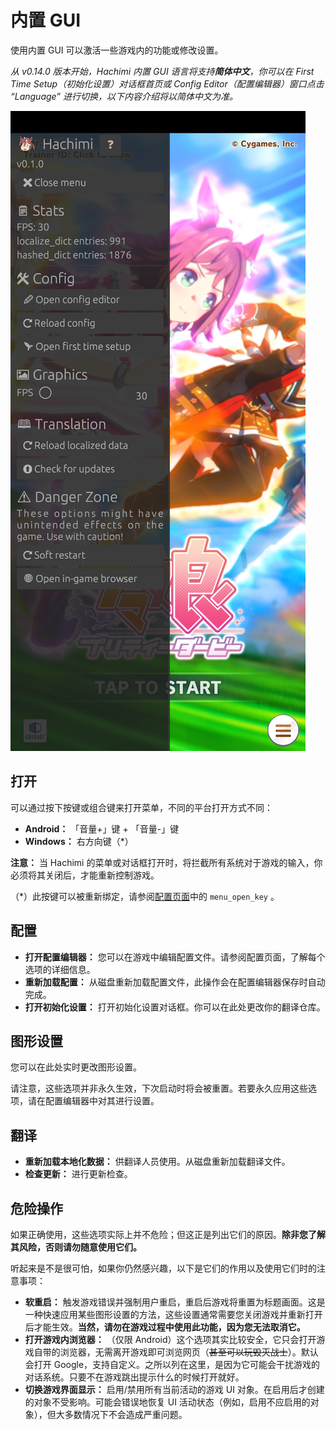 # 内置 GUI
使用内置 GUI 可以激活一些游戏内的功能或修改设置。

*从 v0.14.0 版本开始，Hachimi 内置 GUI 语言将支持**简体中文**，你可以在 First Time Setup（初始化设置）对话框首页或 Config Editor（配置编辑器）窗口点击 “Language” 进行切换，以下内容介绍将以简体中文为准。*

![GUI screenshot](/assets/built-in-gui.jpg)

## 打开
可以通过按下按键或组合键来打开菜单，不同的平台打开方式不同：
- **Android：** 「音量+」键 + 「音量-」键
- **Windows：** 右方向键（\*）

**注意：** 当 Hachimi 的菜单或对话框打开时，将拦截所有系统对于游戏的输入，你必须将其关闭后，才能重新控制游戏。 

（\*）此按键可以被重新绑定，请参阅[配置页面](/zh-cn/docs/hachimi/config)中的 `menu_open_key` 。

## 配置
- **打开配置编辑器：** 您可以在游戏中编辑配置文件。请参阅配置页面，了解每个选项的详细信息。
- **重新加载配置：** 从磁盘重新加载配置文件，此操作会在配置编辑器保存时自动完成。
- **打开初始化设置：** 打开初始化设置对话框。你可以在此处更改你的翻译仓库。

## 图形设置
您可以在此处实时更改图形设置。

请注意，这些选项并非永久生效，下次启动时将会被重置。若要永久应用这些选项，请在配置编辑器中对其进行设置。

## 翻译
- **重新加载本地化数据：** 供翻译人员使用。从磁盘重新加载翻译文件。
- **检查更新：** 进行更新检查。

## 危险操作
如果正确使用，这些选项实际上并不危险；但这正是列出它们的原因。**除非您了解其风险，否则请勿随意使用它们。**

听起来是不是很可怕，如果你仍然感兴趣，以下是它们的作用以及使用它们时的注意事项：

- **软重启：** 触发游戏错误并强制用户重启，重启后游戏将重置为标题画面。这是一种快速应用某些图形设置的方法，这些设置通常需要您关闭游戏并重新打开后才能生效。**当然，请勿在游戏过程中使用此功能，因为您无法取消它。**
- **打开游戏内浏览器：** （仅限 Android）这个选项其实比较安全，它只会打开游戏自带的浏览器，无需离开游戏即可浏览网页（~~甚至可以玩毁灭战士~~）。默认会打开 Google，支持自定义。之所以列在这里，是因为它可能会干扰游戏的对话系统。只要不在游戏跳出提示什么的时候打开就好。
- **切换游戏界面显示：** 启用/禁用所有当前活动的游戏 UI 对象。在启用后才创建的对象不受影响。可能会错误地恢复 UI 活动状态（例如，启用不应启用的对象），但大多数情况下不会造成严重问题。